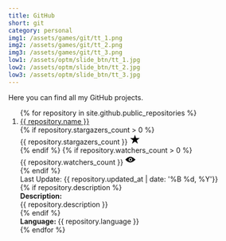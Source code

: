 ```yaml
---
title: GitHub
short: git
category: personal
img1: /assets/games/git/tt_1.png
img2: /assets/games/git/tt_2.png
img3: /assets/games/git/tt_3.png
low1: /assets/optm/slide_btn/tt_1.jpg
low2: /assets/optm/slide_btn/tt_2.jpg
low3: /assets/optm/slide_btn/tt_3.jpg
---
```


Here you can find all my GitHub projects.

<ol class="git">
{% for repository in site.github.public_repositories %}
<li>
	<div class="title"><a href="{{ repository.html_url }}" target="_blank">{{ repository.name }}</a></div>
	{% if repository.stargazers_count > 0 %}<div class="stars">{{ repository.stargazers_count }} <svg width="21" height="21"><path d="m0.95962,8.360446l7.288258,0l2.252122,-6.923808l2.252138,6.923808l7.288243,0l-5.896299,4.279101l2.252234,6.923815l-5.896316,-4.279222l-5.896307,4.279222l2.252241,-6.923815l-5.896312,-4.279101l-0.000001,0z"/></svg></div>{% endif %}
	{% if repository.watchers_count > 0 %}<div class="watchs">{{ repository.watchers_count }} <svg width="21" height="21"><path d="m10.499991,4.729855c-5.644101,0 -10.097474,5.769775 -10.097474,5.769775s4.453373,5.770515 10.097474,5.770515c4.316481,0 10.097491,-5.770515 10.097491,-5.770515s-5.781011,-5.769775 -10.097491,-5.769775zm0,9.365232c-1.981342,0 -3.595446,-1.613357 -3.595446,-3.595456s1.614103,-3.59545 3.595446,-3.59545s3.595445,1.614098 3.595445,3.59545s-1.614095,3.595456 -3.595445,3.595456zm0,-5.694228c-1.158591,0 -2.098775,0.939435 -2.098775,2.098772c0,1.159344 0.939433,2.09878 2.098775,2.09878c1.159338,0 2.098773,-0.939436 2.098773,-2.09878c0,-1.158581 -0.939435,-2.098772 -2.098773,-2.098772z"/></svg></div>{% endif %}
	<div class="size" id="{{ repository.size }}"></div>
	<div class="update">Last Update: {{ repository.updated_at | date: '%B %d, %Y'}}</div>
	{% if repository.description %}<div class="description">
	<div><b>Description:</b></div>
	<div>
		{{ repository.description }}
	</div></div>{% endif %}
	<div class="rep_language"><b>Language: </b> {{ repository.language }} </div>
</li>
{% endfor %}
</ol>

<script>
function formatBytes(a,b){if(0==a)return"0 Bytes";var c=1024,d=b||2,e=["Bytes","KB","MB","GB","TB","PB","EB","ZB","YB"],f=Math.floor(Math.log(a)/Math.log(c));return parseFloat((a/Math.pow(c,f)).toFixed(d))+" "+e[f]}

var kb = document.getElementsByClassName("size");
var i;

for(i=0; i<kb.length; i++){
	var content = document.createTextNode(formatBytes(kb[i].id * 1024));
	kb[i].appendChild(content);
}
</script>
